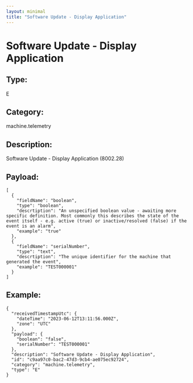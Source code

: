 ```yaml
---
layout: minimal
title: "Software Update - Display Application"
---
```


# Software Update - Display Application

## Type:

E

## Category:

machine.telemetry

## Description: 

Software Update - Display Application (8002.28)

## Payload:

```
[
  {
    "fieldName": "boolean",
    "type": "boolean",
    "descrtiption": "An unspecified boolean value - awaiting more specific definition. Most commonly this describes the state of the event itself - e.g. active (true) or inactive/resolved (false) if the event is an alarm",
    "example": "true"
  },
  {
    "fieldName": "serialNumber",
    "type": "text",
    "descrtiption": "The unique identifier for the machine that generated the event",
    "example": "TEST000001"
  }
]
```

## Example:

```
{
  "receivedTimestampUtc": {
    "dateTime": "2023-06-12T13:11:56.000Z",
    "zone": "UTC"
  },
  "payload": {
    "boolean": "false",
    "serialNumber": "TEST000001"
  },
  "description": "Software Update - Display Application",
  "id": "c9aa97c0-bac2-47d3-9cb4-ae075ec92724",
  "category": "machine.telemetry",
  "type": "E"
}
```
